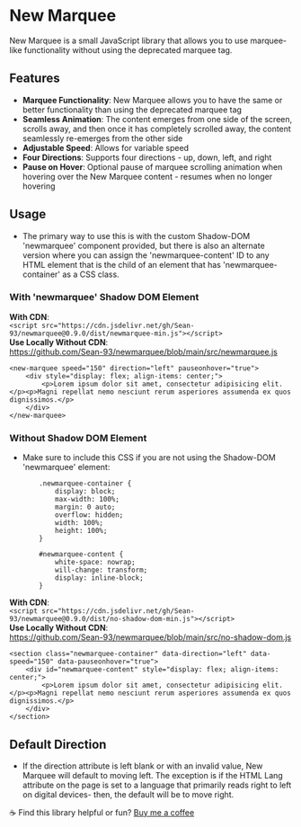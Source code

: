 # New Marquee

New Marquee is a small JavaScript library that allows you to use marquee-like functionality without using the deprecated marquee tag.  

## Features

- **Marquee Functionality**: New Marquee allows you to have the same or better functionality than using the deprecated marquee tag
- **Seamless Animation**: The content emerges from one side of the screen, scrolls away, and then once it has completely scrolled away, the content seamlessly re-emerges from the other side
- **Adjustable Speed**: Allows for variable speed
- **Four Directions**: Supports four directions - up, down, left, and right
- **Pause on Hover**: Optional pause of marquee scrolling animation when hovering over the New Marquee content - resumes when no longer hovering

## Usage

- The primary way to use this is with the custom Shadow-DOM 'newmarquee' component provided, but there is also an alternate version where you can assign the 'newmarquee-content' ID to any HTML element that is the child of an element that has 'newmarquee-container' as a CSS class.

### With 'newmarquee' Shadow DOM Element

**With CDN**:
<br>
```<script src="https://cdn.jsdelivr.net/gh/Sean-93/newmarquee@0.9.0/dist/newmarquee-min.js"></script>```
<br>
**Use Locally Without CDN**:
<br>
https://github.com/Sean-93/newmarquee/blob/main/src/newmarquee.js

    <new-marquee speed="150" direction="left" pauseonhover="true">
        <div style="display: flex; align-items: center;">
            <p>Lorem ipsum dolor sit amet, consectetur adipisicing elit.</p><p>Magni repellat nemo nesciunt rerum asperiores assumenda ex quos dignissimos.</p>
        </div>
    </new-marquee>

### Without Shadow DOM Element

- Make sure to include this CSS if you are not using the Shadow-DOM 'newmarquee' element:

    ```
        .newmarquee-container {
            display: block;
            max-width: 100%;
            margin: 0 auto;
            overflow: hidden;
            width: 100%;
            height: 100%;
        }

        #newmarquee-content {
            white-space: nowrap;
            will-change: transform;
            display: inline-block;
        }

**With CDN**:
<br>
```<script src="https://cdn.jsdelivr.net/gh/Sean-93/newmarquee@0.9.0/dist/no-shadow-dom-min.js"></script>```
<br>
**Use Locally Without CDN**:
<br>
https://github.com/Sean-93/newmarquee/blob/main/src/no-shadow-dom.js

    <section class="newmarquee-container" data-direction="left" data-speed="150" data-pauseonhover="true">
        <div id="newmarquee-content" style="display: flex; align-items: center;">
            <p>Lorem ipsum dolor sit amet, consectetur adipisicing elit.</p><p>Magni repellat nemo nesciunt rerum asperiores assumenda ex quos dignissimos.</p>
        </div>
    </section>

## Default Direction

- If the direction attribute is left blank or with an invalid value, New Marquee will default to moving left.  The exception is if the HTML Lang attribute on the page is set to a language that primarily reads right to left on digital devices- then, the default will be to move right.

☕️ Find this library helpful or fun? [Buy me a coffee](buymeacoffee.com/seanrooney)